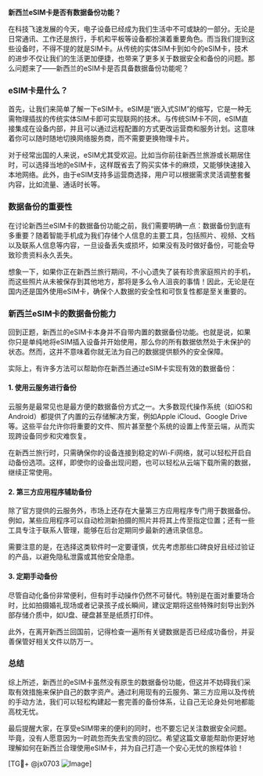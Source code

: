 **新西兰eSIM卡是否有数据备份功能？**

在科技飞速发展的今天，电子设备已经成为我们生活中不可或缺的一部分。无论是日常通讯、工作还是旅行，手机和平板等设备都扮演着重要角色。而当我们提到这些设备时，不得不提的就是SIM卡。从传统的实体SIM卡到如今的eSIM卡，技术的进步不仅让我们的生活更加便捷，也带来了更多关于数据安全和备份的问题。那么问题来了——新西兰的eSIM卡是否具备数据备份功能呢？

### eSIM卡是什么？

首先，让我们来简单了解一下eSIM卡。eSIM是“嵌入式SIM”的缩写，它是一种无需物理插拔的传统实体SIM卡即可实现联网的技术。与传统SIM卡不同，eSIM直接集成在设备内部，并且可以通过远程配置的方式更改运营商和服务计划。这意味着你可以随时随地切换网络服务商，而不需要更换物理卡片。

对于经常出国的人来说，eSIM尤其受欢迎。比如当你前往新西兰旅游或长期居住时，可以选择当地的eSIM卡，这样既省去了购买实体卡的麻烦，又能够快速接入本地网络。此外，由于eSIM支持多运营商选择，用户可以根据需求灵活调整套餐内容，比如流量、通话时长等。

### 数据备份的重要性

在讨论新西兰eSIM卡的数据备份功能之前，我们需要明确一点：数据备份到底有多重要？随着智能手机成为我们存储个人信息的主要工具，包括照片、视频、文档以及联系人信息等内容，一旦设备丢失或损坏，如果没有及时做好备份，可能会导致珍贵资料永久丢失。

想象一下，如果你正在新西兰旅行期间，不小心遗失了装有珍贵家庭照片的手机，而这些照片从未被保存到其他地方，那将是多么令人沮丧的事情！因此，无论是在国内还是国外使用eSIM卡，确保个人数据的安全性和可恢复性都是至关重要的。

### 新西兰eSIM卡的数据备份能力

回到正题，新西兰的eSIM卡本身并不自带内置的数据备份功能。也就是说，如果你只是单纯地将eSIM插入设备并开始使用，那么你的所有数据依然处于未保护的状态。然而，这并不意味着你就无法为自己的数据提供额外的安全保障。

实际上，有许多方法可以帮助你在新西兰通过eSIM卡实现有效的数据备份：

#### 1. 使用云服务进行备份
云服务是最常见也是最方便的数据备份方式之一。大多数现代操作系统（如iOS和Android）都提供了内置的云存储解决方案，例如Apple iCloud、Google Drive等。这些平台允许你将重要的文件、照片甚至整个系统的设置上传至云端，从而实现跨设备同步和灾难恢复。

在新西兰旅行时，只需确保你的设备连接到稳定的Wi-Fi网络，就可以轻松开启自动备份选项。这样，即使你的设备出现问题，也可以轻松从云端下载所需的数据，继续正常使用。

#### 2. 第三方应用程序辅助备份
除了官方提供的云服务外，市场上还存在大量第三方应用程序专门用于数据备份。例如，某些应用程序可以自动检测新拍摄的照片并将其上传至指定位置；还有一些工具专注于联系人管理，能够在后台定期同步最新的通讯录信息。

需要注意的是，在选择这类软件时一定要谨慎，优先考虑那些口碑良好且经过验证的产品，以避免隐私泄露或其他安全隐患。

#### 3. 定期手动备份
尽管自动化备份非常便利，但有时手动操作仍然不可替代。特别是在面对重要场合时，比如拍摄婚礼现场或者记录孩子成长瞬间，建议定期将这些特殊时刻导出到外部存储介质中，如U盘、硬盘甚至是纸质打印件。

此外，在离开新西兰回国前，记得检查一遍所有关键数据是否已经成功备份，并妥善保管好相关文件以防万一。

### 总结

综上所述，新西兰的eSIM卡虽然没有原生的数据备份功能，但这并不妨碍我们采取有效措施来保护自己的数字资产。通过利用现有的云服务、第三方应用以及传统的手动方法，我们可以轻松构建起一套完善的备份体系，让自己无论身处何地都能高枕无忧。

最后提醒大家，在享受eSIM带来的便利的同时，也不要忘记关注数据安全问题。毕竟，没有人愿意因为一时疏忽而失去宝贵的回忆。希望这篇文章能帮助你更好地理解如何在新西兰合理使用eSIM卡，并为自己打造一个安心无忧的旅程体验！

[TG💪+ @jx0703 ![Image](https://github.com/user-attachments/assets/dbca1d08-cadb-493c-b0ec-ad6f7a83f270)]